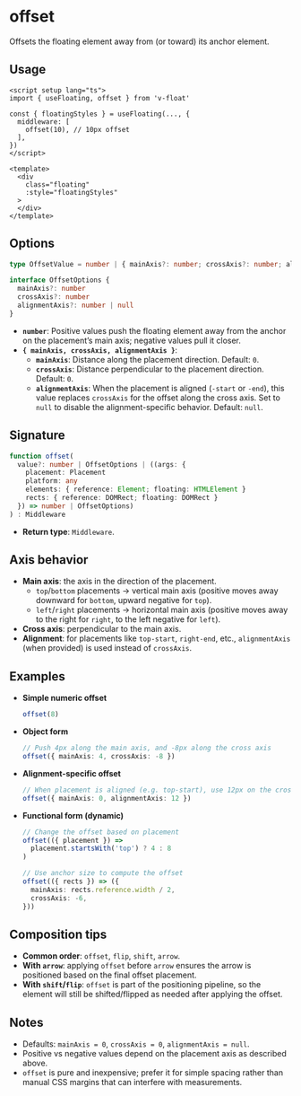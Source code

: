 # offset

   Offsets the floating element away from (or toward) its anchor element.

   ## Usage

   ```vue
   <script setup lang="ts">
   import { useFloating, offset } from 'v-float'

   const { floatingStyles } = useFloating(..., {
     middleware: [
       offset(10), // 10px offset
     ],
   })
   </script>

   <template>
     <div
       class="floating"
       :style="floatingStyles"
     >
     </div>
   </template>
   ```

   ## Options

   ```ts
   type OffsetValue = number | { mainAxis?: number; crossAxis?: number; alignmentAxis?: number | null }

   interface OffsetOptions {
     mainAxis?: number
     crossAxis?: number
     alignmentAxis?: number | null
   }
   ```

   - **`number`**: Positive values push the floating element away from the anchor on the placement’s main axis; negative values pull it closer.
   - **`{ mainAxis, crossAxis, alignmentAxis }`**:
     - **`mainAxis`**: Distance along the placement direction. Default: `0`.
     - **`crossAxis`**: Distance perpendicular to the placement direction. Default: `0`.
     - **`alignmentAxis`**: When the placement is aligned (`-start` or `-end`), this value replaces `crossAxis` for the offset along the cross axis. Set to `null` to disable the alignment-specific behavior. Default: `null`.

   ## Signature

   ```ts
   function offset(
     value?: number | OffsetOptions | ((args: {
       placement: Placement
       platform: any
       elements: { reference: Element; floating: HTMLElement }
       rects: { reference: DOMRect; floating: DOMRect }
     }) => number | OffsetOptions)
   ) : Middleware
   ```

   - **Return type**: `Middleware`.

   ## Axis behavior

   - **Main axis**: the axis in the direction of the placement.
     - `top`/`bottom` placements → vertical main axis (positive moves away downward for `bottom`, upward negative for `top`).
     - `left`/`right` placements → horizontal main axis (positive moves away to the right for `right`, to the left negative for `left`).
   - **Cross axis**: perpendicular to the main axis.
   - **Alignment**: for placements like `top-start`, `right-end`, etc., `alignmentAxis` (when provided) is used instead of `crossAxis`.

   ## Examples

   - **Simple numeric offset**

     ```ts
     offset(8)
     ```

   - **Object form**

     ```ts
     // Push 4px along the main axis, and -8px along the cross axis
     offset({ mainAxis: 4, crossAxis: -8 })
     ```

   - **Alignment-specific offset**

     ```ts
     // When placement is aligned (e.g. top-start), use 12px on the cross axis
     offset({ mainAxis: 0, alignmentAxis: 12 })
     ```

   - **Functional form (dynamic)**

     ```ts
     // Change the offset based on placement
     offset(({ placement }) =>
       placement.startsWith('top') ? 4 : 8
     )

     // Use anchor size to compute the offset
     offset(({ rects }) => ({
       mainAxis: rects.reference.width / 2,
       crossAxis: -6,
     }))
     ```

   ## Composition tips

   - **Common order**: `offset`, `flip`, `shift`, `arrow`.
   - **With `arrow`**: applying `offset` before `arrow` ensures the arrow is positioned based on the final offset placement.
   - **With `shift`/`flip`**: `offset` is part of the positioning pipeline, so the element will still be shifted/flipped as needed after applying the offset.

   ## Notes

   - Defaults: `mainAxis = 0`, `crossAxis = 0`, `alignmentAxis = null`.
   - Positive vs negative values depend on the placement axis as described above.
   - `offset` is pure and inexpensive; prefer it for simple spacing rather than manual CSS margins that can interfere with measurements.